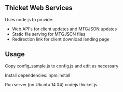 Thicket Web Services
--------------------

Uses node.js to provide:
- Web API's for client updates and MTGJSON updates
- Static file serving for MTGJSON files
- Redirection link for client download landing page

Usage
-----

Copy config_sample.js to config.js and edit as necessary

Install dependencies:
 npm install

Run server (on Ubuntu 14.04)
 nodejs thicket.js
